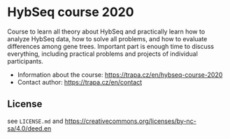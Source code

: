 # HybSeq course 2020

Course to learn all theory about HybSeq and practically learn how to analyze HybSeq data, how to solve all problems, and how to evaluate differences among gene trees. Important part is enough time to discuss everything, including practical problems and projects of individual participants.

* Information about the course: <https://trapa.cz/en/hybseq-course-2020>
* Contact author: <https://trapa.cz/en/contact>

## License

see `LICENSE.md` and <https://creativecommons.org/licenses/by-nc-sa/4.0/deed.en>

